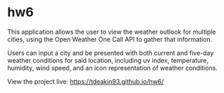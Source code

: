 # hw6

This application allows the user to view the weather outlook for multiple cities, using the Open Weather One Call API to gather that information. 

Users can input a city and be presented with both current and five-day weather conditions for said location, including uv index, temperature, humidity, wind speed, and an icon representation of weather conditions. 

View the project live: https://tdeakin93.github.io/hw6/ 